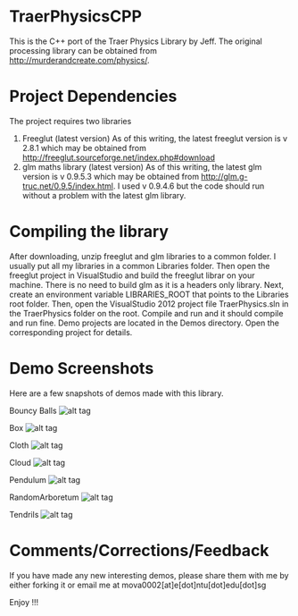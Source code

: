 TraerPhysicsCPP
===============

This is the C++ port of the Traer Physics Library by Jeff. The original processing library can be obtained from http://murderandcreate.com/physics/. 

Project Dependencies
====================
The project requires two libraries
1) Freeglut (latest version)
   As of this writing, the latest freeglut version is v 2.8.1 which may be obtained from http://freeglut.sourceforge.net/index.php#download
2) glm maths library (latest version)
   As of this writing, the latest glm version is v 0.9.5.3 which may be obtained from http://glm.g-truc.net/0.9.5/index.html. I used v 0.9.4.6 but the code should run without a problem with the latest glm library.
   
Compiling the library
=====================
After downloading, unzip freeglut and glm libraries to a common folder. I usually put all my libraries in a common Libraries folder. Then open the freeglut project in VisualStudio and build the freeglut librar on your machine. There is no need to build glm as it is a headers only library. Next, create an environment variable LIBRARIES_ROOT that points to the Libraries root folder. Then, open the VisualStudio 2012 project file TraerPhysics.sln in the TraerPhysics folder on the root. Compile and run and it should compile and run fine. Demo projects are located in the Demos directory. Open the corresponding project for details.

Demo Screenshots
================
Here are a few snapshots of demos made with this library.

Bouncy Balls
![alt tag](Images/BouncyBalls.png)

Box
![alt tag](Images/Box.png)

Cloth
![alt tag](Images/Cloth.png)

Cloud
![alt tag](Images/Cloud.png)

Pendulum
![alt tag](Images/Pendulum.png)

RandomArboretum
![alt tag](Images/RandomArboretum.png)

Tendrils
![alt tag](Images/Tendrils.png)

Comments/Corrections/Feedback
=============================
If you have made any new interesting demos, please share them with me by either forking it or email me at mova0002[at]e[dot]ntu[dot]edu[dot]sg

Enjoy !!!


